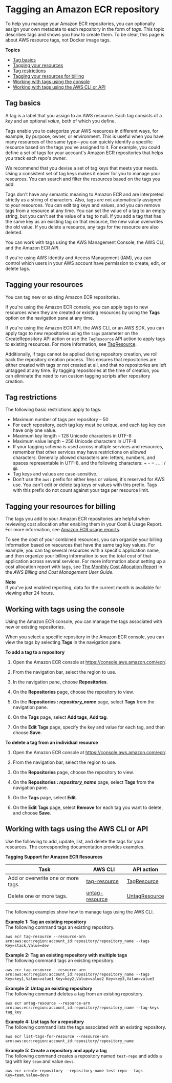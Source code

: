 # Tagging an Amazon ECR repository<a name="ecr-using-tags"></a>

To help you manage your Amazon ECR repositories, you can optionally assign your own metadata to each repository in the form of *tags*\. This topic describes tags and shows you how to create them\. To be clear, this page is about AWS resource tags, not Docker image tags.

**Topics**
+ [Tag basics](#tag-basics)
+ [Tagging your resources](#tag-resources)
+ [Tag restrictions](#tag-restrictions)
+ [Tagging your resources for billing](#tag-resources-for-billing)
+ [Working with tags using the console](#tag-resources-console)
+ [Working with tags using the AWS CLI or API](#tag-resources-api-sdk)

## Tag basics<a name="tag-basics"></a>

A tag is a label that you assign to an AWS resource\. Each tag consists of a *key* and an optional *value*, both of which you define\.

Tags enable you to categorize your AWS resources in different ways, for example, by purpose, owner, or environment\. This is useful when you have many resources of the same type—you can quickly identify a specific resource based on the tags you've assigned to it\. For example, you could define a set of tags for your account's Amazon ECR repositories that helps you track each repo's owner\.

We recommend that you devise a set of tag keys that meets your needs\. Using a consistent set of tag keys makes it easier for you to manage your resources\. You can search and filter the resources based on the tags you add\.

Tags don't have any semantic meaning to Amazon ECR and are interpreted strictly as a string of characters\. Also, tags are not automatically assigned to your resources\. You can edit tag keys and values, and you can remove tags from a resource at any time\. You can set the value of a tag to an empty string, but you can't set the value of a tag to null\. If you add a tag that has the same key as an existing tag on that resource, the new value overwrites the old value\. If you delete a resource, any tags for the resource are also deleted\.

You can work with tags using the AWS Management Console, the AWS CLI, and the Amazon ECR API\.

If you're using AWS Identity and Access Management \(IAM\), you can control which users in your AWS account have permission to create, edit, or delete tags\.

## Tagging your resources<a name="tag-resources"></a>

You can tag new or existing Amazon ECR repositories\.

If you're using the Amazon ECR console, you can apply tags to new resources when they are created or existing resources by using the **Tags** option on the navigation pane at any time\.

If you're using the Amazon ECR API, the AWS CLI, or an AWS SDK, you can apply tags to new repositories using the `tags` parameter on the CreateRepository API action or use the `TagResource` API action to apply tags to existing resources\. For more information, see [TagResource](https://docs.aws.amazon.com/AmazonECR/latest/APIReference/API_TagResource.html)\.

Additionally, if tags cannot be applied during repository creation, we roll back the repository creation process\. This ensures that repositories are either created with tags or not created at all, and that no repositories are left untagged at any time\. By tagging repositories at the time of creation, you can eliminate the need to run custom tagging scripts after repository creation\.

## Tag restrictions<a name="tag-restrictions"></a>

The following basic restrictions apply to tags:
+ Maximum number of tags per repository – 50
+ For each repository, each tag key must be unique, and each tag key can have only one value\.
+ Maximum key length – 128 Unicode characters in UTF\-8
+ Maximum value length – 256 Unicode characters in UTF\-8
+ If your tagging schema is used across multiple services and resources, remember that other services may have restrictions on allowed characters\. Generally allowed characters are: letters, numbers, and spaces representable in UTF\-8, and the following characters: \+ \- = \. \_ : / @\.
+ Tag keys and values are case\-sensitive\.
+ Don't use the `aws:` prefix for either keys or values; it's reserved for AWS use\. You can't edit or delete tag keys or values with this prefix\. Tags with this prefix do not count against your tags per resource limit\.

## Tagging your resources for billing<a name="tag-resources-for-billing"></a>

The tags you add to your Amazon ECR repositories are helpful when reviewing cost allocation after enabling them in your Cost & Usage Report\. For more information, see [Amazon ECR usage reports](usage-reports.md)\.

To see the cost of your combined resources, you can organize your billing information based on resources that have the same tag key values\. For example, you can tag several resources with a specific application name, and then organize your billing information to see the total cost of that application across several services\. For more information about setting up a cost allocation report with tags, see [The Monthly Cost Allocation Report](https://docs.aws.amazon.com/awsaccountbilling/latest/aboutv2/configurecostallocreport.html) in the *AWS Billing and Cost Management User Guide*\.

**Note**  
If you've just enabled reporting, data for the current month is available for viewing after 24 hours\.

## Working with tags using the console<a name="tag-resources-console"></a>

Using the Amazon ECR console, you can manage the tags associated with new or existing repositories\.

When you select a specific repository in the Amazon ECR console, you can view the tags by selecting **Tags** in the navigation pane\.

**To add a tag to a repository**

1. Open the Amazon ECR console at [https://console\.aws\.amazon\.com/ecr/](https://console.aws.amazon.com/ecr/)\.

1. From the navigation bar, select the region to use\.

1. In the navigation pane, choose **Repositories**\.

1. On the **Repositories** page, choose the repository to view\.

1. On the **Repositories : *repository\_name*** page, select **Tags** from the navigation pane\.

1. On the **Tags** page, select **Add tags**, **Add tag**\.

1. On the **Edit Tags** page, specify the key and value for each tag, and then choose **Save**\.

**To delete a tag from an individual resource**

1. Open the Amazon ECR console at [https://console\.aws\.amazon\.com/ecr/](https://console.aws.amazon.com/ecr/)\.

1. From the navigation bar, select the region to use\.

1. On the **Repositories** page, choose the repository to view\.

1. On the **Repositories : *repository\_name*** page, select **Tags** from the navigation pane\.

1. On the **Tags** page, select **Edit**\.

1. On the **Edit Tags** page, select **Remove** for each tag you want to delete, and choose **Save**\.

## Working with tags using the AWS CLI or API<a name="tag-resources-api-sdk"></a>

Use the following to add, update, list, and delete the tags for your resources\. The corresponding documentation provides examples\.


**Tagging Support for Amazon ECR Resources**  

| Task | AWS CLI | API action | 
| --- | --- | --- | 
|  Add or overwrite one or more tags\.  |  [tag\-resource](https://docs.aws.amazon.com/cli/latest/reference/ecr/tag-resource.html)  |  [TagResource](https://docs.aws.amazon.com/AmazonECR/latest/APIReference/API_TagResource.html)  | 
|  Delete one or more tags\.  |  [untag\-resource](https://docs.aws.amazon.com/cli/latest/reference/ecr/untag-resource.html)  |  [UntagResource](https://docs.aws.amazon.com/AmazonECR/latest/APIReference/API_UntagResource.html)  | 

The following examples show how to manage tags using the AWS CLI\.

**Example 1: Tag an existing repository**  
The following command tags an existing repository\.

```
aws ecr tag-resource --resource-arn arn:aws:ecr:region:account_id:repository/repository_name --tags Key=stack,Value=dev
```

**Example 2: Tag an existing repository with multiple tags**  
The following command tags an existing repository\.

```
aws ecr tag-resource --resource-arn arn:aws:ecr:region:account_id:repository/repository_name --tags Key=key1,Value=value1 Key=key2,Value=value2 Key=key3,Value=value3
```

**Example 3: Untag an existing repository**  
The following command deletes a tag from an existing repository\.

```
aws ecr untag-resource --resource-arn arn:aws:ecr:region:account_id:repository/repository_name --tag-keys tag_key
```

**Example 4: List tags for a repository**  
The following command lists the tags associated with an existing repository\.

```
aws ecr list-tags-for-resource --resource-arn arn:aws:ecr:region:account_id:repository/repository_name
```

**Example 5: Create a repository and apply a tag**  
The following command creates a repository named `test-repo` and adds a tag with key `team` and value `devs`\.

```
aws ecr create-repository --repository-name test-repo --tags Key=team,Value=devs
```
